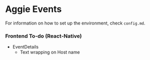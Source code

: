 # Aggie Events
For information on how to set up the environment, check `config.md`.

### Frontend To-do (React-Native)
* EventDetails
  * Text wrapping on Host name
